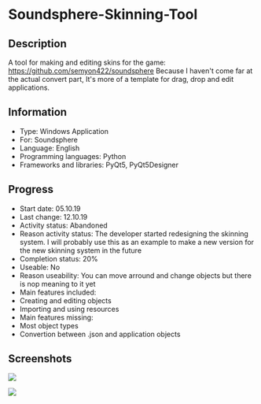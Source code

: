 # Soundsphere-Skinning-Tool
 
## Description
A tool for making and editing skins for the game: https://github.com/semyon422/soundsphere
Because I haven't come far at the actual convert part, It's more of a template for drag, drop and edit applications.


## Information
- Type: Windows Application
- For: Soundsphere
- Language: English
- Programming languages: Python
- Frameworks and libraries: PyQt5, PyQt5Designer


## Progress
- Start date: 05.10.19
- Last change: 12.10.19
- Activity status: Abandoned
- Reason activity status: The developer started redesigning the skinning system. I will probably use this as an example to make a new version for the new skinning system in the future
- Completion status: 20%
- Useable: No
- Reason useability: You can move arround and change objects but there is nop meaning to it yet
- Main features included: 
 - Creating and editing objects
 - Importing and using resources
- Main features missing: 
 - Most object types
 - Convertion between .json and application objects


## Screenshots
![](/Screenshots/.png)

![](/Screenshots/.png)
